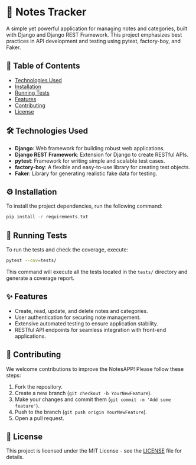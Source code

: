# 📝 Notes Tracker

A simple yet powerful application for managing notes and categories, built with Django and Django REST Framework. This project emphasizes best practices in API development and testing using pytest, factory-boy, and Faker.

## 📖 Table of Contents

- [Technologies Used](#technologies-used)
- [Installation](#installation)
- [Running Tests](#running-tests)
- [Features](#features)
- [Contributing](#contributing)
- [License](#license)

## 🛠️ Technologies Used

- **Django**: Web framework for building robust web applications.
- **Django REST Framework**: Extension for Django to create RESTful APIs.
- **pytest**: Framework for writing simple and scalable test cases.
- **factory-boy**: A flexible and easy-to-use library for creating test objects.
- **Faker**: Library for generating realistic fake data for testing.

## ⚙️ Installation

To install the project dependencies, run the following command:

```bash
pip install -r requirements.txt
```

## 🏃 Running Tests

To run the tests and check the coverage, execute:

```bash
pytest --cov=tests/
```

This command will execute all the tests located in the `tests/` directory and generate a coverage report.

## ✨ Features

- Create, read, update, and delete notes and categories.
- User authentication for securing note management.
- Extensive automated testing to ensure application stability.
- RESTful API endpoints for seamless integration with front-end applications.

## 🤝 Contributing

We welcome contributions to improve the NotesAPP! Please follow these steps:

1. Fork the repository.
2. Create a new branch (`git checkout -b YourNewFeature`).
3. Make your changes and commit them (`git commit -m 'Add some feature'`).
4. Push to the branch (`git push origin YourNewFeature`).
5. Open a pull request.

## 📄 License

This project is licensed under the MIT License - see the [LICENSE](LICENSE) file for details.
